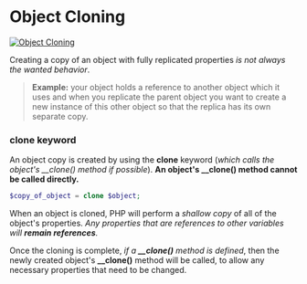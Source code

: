 # Object Cloning
[![Object Cloning](http://php.net/images/logos/php-med-trans.png)](http://php.net/manual/en/language.oop5.cloning.php)

Creating a copy of an object with fully replicated properties *is not always the wanted behavior*.

>**Example:** your object holds a reference to another object which it uses and when you replicate the parent object you want to create a new instance of this other object so that the replica has its own separate copy.

### clone keyword

An object copy is created by using the **clone** keyword (*which calls the object's __clone() method if possible*). **An object's __clone() method cannot be called directly.**

```php
$copy_of_object = clone $object;
```

When an object is cloned, PHP will perform a *shallow copy* of all of the object's properties. *Any properties that are references to other variables will **remain references**.*

Once the cloning is complete, *if a **__clone()** method is defined*, then the newly created object's **__clone()** method will be called, to allow any necessary properties that need to be changed.